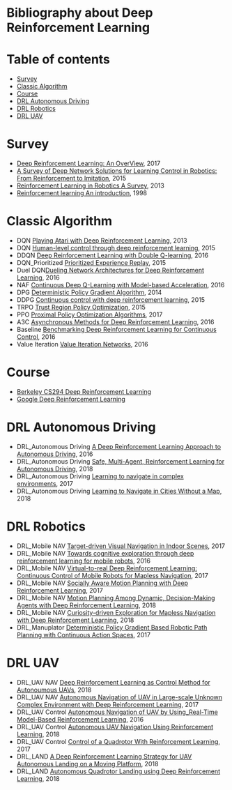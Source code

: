 # Bibliography about Deep Reinforcement Learning

# Table of contents

* [Survey](#Survey)
* [Classic Algorithm](#Classic-Algorithm)
* [Course](#Course)
* [DRL Autonomous Driving](#DRL-Autonomous-Driving)
* [DRL Robotics](#DRL-Robotics)
* [DRL UAV](#DRL-UAV)


# Survey

* [Deep Reinforcement Learning: An OverView](https://arxiv.org/abs/1701.07274), 2017
* [A Survey of Deep Network Solutions for Learning Control in Robotics: From Reinforcement to Imitation](https://pdfs.semanticscholar.org/8d21/8715b292f423799bb574e24bd03a6fb861dd.pdf?_ga=2.188046382.729664455.1541688024-1254579388.1539689560), 2015
* [Reinforcement Learning in Robotics A Survey](https://journals.sagepub.com/doi/abs/10.1177/0278364913495721), 2013
* [Reinforcement learning An introduction](http://users.umiacs.umd.edu/~hal/courses/2016F_RL/RL.pdf), 1998

# Classic Algorithm

* DQN [Playing Atari with Deep Reinforcement Learning](https://arxiv.org/abs/1312.5602), 2013
* DQN [Human-level control through deep reinforcement learning](https://www.nature.com/articles/nature14236/), 2015
* DDQN [Deep Reinforcement Learning with Double Q-learning](http://www.aaai.org/ocs/index.php/AAAI/AAAI16/paper/download/12389/11847), 2016
* DQN_Prioritized [Prioritized Experience Replay](https://arxiv.org/abs/1511.05952), 2015
* Duel DQN[Dueling Network Architectures for Deep Reinforcement Learning](https://arxiv.org/abs/1511.06581), 2016
* NAF [Continuous Deep Q-Learning with Model-based Acceleration](http://www.jmlr.org/proceedings/papers/v48/gu16.pdf), 2016
* DPG [Deterministic Policy Gradient Algorithm](http://www.jmlr.org/proceedings/papers/v32/silver14.pdf), 2014
* DDPG [Continuous control with deep reinforcement learning](https://arxiv.org/abs/1509.02971), 2015
* TRPO [Trust Region Policy Optimization](http://www.jmlr.org/proceedings/papers/v37/schulman15.pdf), 2015
* PPO [Proximal Policy Optimization Algorithms](https://arxiv.org/abs/1707.06347), 2017
* A3C [Asynchronous Methods for Deep Reinforcement Learning](http://www.jmlr.org/proceedings/papers/v48/mniha16.pdf), 2016
* Baseline [Benchmarking Deep Reinforcement Learning for Continuous Control](http://www.jmlr.org/proceedings/papers/v48/duan16.pdf), 2016
* Value Iteration [Value Iteration Networks](http://papers.nips.cc/paper/6046-value-iteration-networks), 2016

# Course

* [Berkeley CS294 Deep Reinforcement Learning](http://rail.eecs.berkeley.edu/deeprlcourse/)
* [Google Deep Reinforcement Learning](http://videolectures.net/deeplearning2017_van_hasselt_deep_reinforcement/)

# DRL Autonomous Driving

* DRL_Autonomous Driving [A Deep Reinforcement Learning Approach to Autonomous Driving](https://web.stanford.edu/~anayebi/projects/CS_239_Final_Project_Writeup.pdf), 2016
* DRL_Autonomous Driving [Safe, Multi-Agent, Reinforcement Learning for Autonomous Driving](https://arxiv.org/abs/1610.03295), 2018
* DRL_Autonomous Driving [Learning to navigate in complex environments](https://arxiv.org/abs/1611.03673), 2017
* DRL_Autonomous Driving [Learning to Navigate in Cities Without a Map](https://arxiv.org/abs/1804.00168), 2018

# DRL Robotics

* DRL_Mobile NAV [Target-driven Visual Navigation in Indoor Scenes](https://ieeexplore.ieee.org/abstract/document/7989381/), 2017
* DRL_Mobile NAV [Towards cognitive exploration through deep reinforcement learning for mobile robots](https://arxiv.org/abs/1610.01733), 2016
* DRL_Mobile NAV [Virtual-to-real Deep Reinforcement Learning: Continuous Control of Mobile Robots for Mapless Navigation](https://ieeexplore.ieee.org/abstract/document/8202134/), 2017
* DRL_Mobile NAV [Socially Aware Motion Planning with Deep Reinforcement Learning](https://ieeexplore.ieee.org/abstract/document/8202312/), 2017
* DRL_Mobile NAV [Motion Planning Among Dynamic, Decision-Making Agents with Deep Reinforcement Learning](https://arxiv.org/abs/1805.01956), 2018
* DRL_Mobile NAV [Curiosity-driven Exploration for Mapless Navigation with Deep Reinforcement Learning](https://arxiv.org/abs/1804.00456), 2018
* DRL_Manuplator [Deterministic Policy Gradient Based Robotic Path Planning with Continuous Action Spaces](http://openaccess.thecvf.com/content_ICCV_2017_workshops/papers/w14/Paul_Deterministic_Policy_Gradient_ICCV_2017_paper.pdf), 2017

# DRL UAV
* DRL_UAV NAV [Deep Reinforcement Learning as Control Method for Autonoumous UAVs](https://upcommons.upc.edu/handle/2117/113948), 2018
* DRL_UAV NAV [Autonomous Navigation of UAV in Large-scale Unknown Complex Environment with Deep Reinforcement Learning](https://ieeexplore.ieee.org/abstract/document/8309082/), 2017
* DRL_UAV Control [Autonomous Navigation of UAV by Using_Real-Time Model-Based Reinforcement Learning](https://ieeexplore.ieee.org/abstract/document/7838739/), 2016
* DRL_UAV Control [Autonomous UAV Navigation Using Reinforcement Learning](https://arxiv.org/abs/1801.05086), 2018
* DRL_UAV Control [Control of a Quadrotor With Reinforcement Learning](https://ieeexplore.ieee.org/abstract/document/7961277), 2017
* DRL_LAND [A Deep Reinforcement Learning Strategy for UAV Autonomous Landing on a Moving Platform](https://link.springer.com/article/10.1007/s10846-018-0891-8), 2018
* DRL_LAND [Autonomous Quadrotor Landing using Deep Reinforcement Learning](https://arxiv.org/abs/1709.03339), 2018





